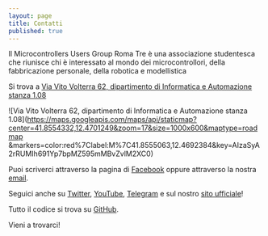 ```yaml
---
layout: page
title: Contatti
published: true
---
```



Il Microcontrollers Users Group Roma Tre è una associazione studentesca che riunisce chi è interessato al mondo dei microcontrollori, della fabbricazione personale, della robotica e modellistica

Si trova a [Via Vito Volterra 62, dipartimento di Informatica e Automazione stanza 1.08](https://www.google.it/maps/place/MUG+Roma+Tre/@41.8553887,12.4692418,18z/data=!4m2!3m1!1s0x0000000000000000:0x6e782b1fbb5842a2)

![Via Vito Volterra 62, dipartimento di Informatica e Automazione stanza 1.08](https://maps.googleapis.com/maps/api/staticmap?center=41.8554332,12.4701249&zoom=17&size=1000x600&maptype=roadmap
&markers=color:red%7Clabel:M%7C41.8555063,12.4692384&key=AIzaSyA2rRUMIh691Yp7bpMZ595mMBvZvlM2XC0)

Puoi scriverci attraverso la pagina di [Facebook](http://facebook.com/mugroma3) oppure attraverso la nostra [email](mail:mug.romatre@gmail.com).

Seguici anche su [Twitter](https://www.twitter.com/mugroma3), [YouTube](http://www.youtube.com/channel/UCW5s7HBoj0kh3ikIItlWYLg), [Telegram](http://telegram.me/mugroma3) e sul nostro [sito ufficiale](http://muglab.uniroma3.it)!

Tutto il codice si trova su [GitHub](https://github.com/mugroma3).

Vieni a trovarci!
